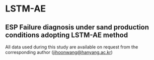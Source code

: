 # LSTM-AE
ESP Failure diagnosis under sand production conditions adopting LSTM-AE method
---
All data used during this study are available on request from the corresponding author (jihoonwang@hanyang.ac.kr)
